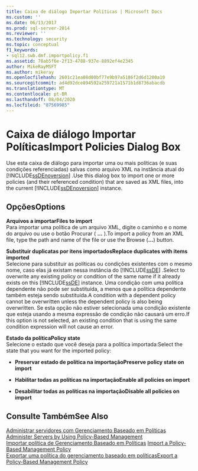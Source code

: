 ```yaml
---
title: Caixa de diálogo Importar Políticas | Microsoft Docs
ms.custom: ''
ms.date: 06/13/2017
ms.prod: sql-server-2014
ms.reviewer: ''
ms.technology: security
ms.topic: conceptual
f1_keywords:
- sql12.swb.dmf.importpolicy.f1
ms.assetid: 78ab5f6e-2f13-4788-937e-8892ef4e2345
author: MikeRayMSFT
ms.author: mikeray
ms.openlocfilehash: 2601c21ea08d00bf77e9b97a5186f2d6d1200a10
ms.sourcegitcommit: ad4d92dce894592a259721a1571b1d8736abacdb
ms.translationtype: MT
ms.contentlocale: pt-BR
ms.lasthandoff: 08/04/2020
ms.locfileid: "87569985"
---
```

# <a name="import-policies-dialog-box"></a><span data-ttu-id="d3edd-102">Caixa de diálogo Importar Políticas</span><span class="sxs-lookup"><span data-stu-id="d3edd-102">Import Policies Dialog Box</span></span>
  <span data-ttu-id="d3edd-103">Use esta caixa de diálogo para importar uma ou mais políticas (e suas condições referenciadas) salvas como arquivo XML na instância atual do [!INCLUDE[ssDEnoversion](../../includes/ssdenoversion-md.md)] .</span><span class="sxs-lookup"><span data-stu-id="d3edd-103">Use this dialog box to import one or more policies (and their referenced condition) that are saved as XML files, into the current [!INCLUDE[ssDEnoversion](../../includes/ssdenoversion-md.md)] instance.</span></span>  
  
## <a name="options"></a><span data-ttu-id="d3edd-104">Opções</span><span class="sxs-lookup"><span data-stu-id="d3edd-104">Options</span></span>  
 <span data-ttu-id="d3edd-105">**Arquivos a importar**</span><span class="sxs-lookup"><span data-stu-id="d3edd-105">**Files to import**</span></span>  
 <span data-ttu-id="d3edd-106">Para importar uma política de um arquivo XML, digite o caminho e o nome do arquivo ou use o botão Procurar ( **...** ).</span><span class="sxs-lookup"><span data-stu-id="d3edd-106">To import a policy from an XML file, type the path and name of the file or use the Browse (**...**) button.</span></span>  
  
 <span data-ttu-id="d3edd-107">**Substituir duplicatas por itens importados**</span><span class="sxs-lookup"><span data-stu-id="d3edd-107">**Replace duplicates with items imported**</span></span>  
 <span data-ttu-id="d3edd-108">Selecione para substituir as políticas ou condições existentes com o mesmo nome, caso elas já existam nessa instância do [!INCLUDE[ssDE](../../includes/ssde-md.md)] .</span><span class="sxs-lookup"><span data-stu-id="d3edd-108">Select to overwrite any existing policy or condition of the same name if it already exists on this [!INCLUDE[ssDE](../../includes/ssde-md.md)] instance.</span></span> <span data-ttu-id="d3edd-109">Uma condição com uma política dependente não pode ser substituída, a menos que a política dependente também esteja sendo substituída.</span><span class="sxs-lookup"><span data-stu-id="d3edd-109">A condition with a dependent policy cannot be overwritten unless the dependent policy is also being overwritten.</span></span> <span data-ttu-id="d3edd-110">Se esta opção não estiver selecionada uma condição existente que esteja usando a mesma expressão de condição não causará um erro.</span><span class="sxs-lookup"><span data-stu-id="d3edd-110">If this option is not selected, an existing condition that is using the same condition expression will not cause an error.</span></span>  
  
 <span data-ttu-id="d3edd-111">**Estado da política**</span><span class="sxs-lookup"><span data-stu-id="d3edd-111">**Policy state**</span></span>  
 <span data-ttu-id="d3edd-112">Selecione o estado que você deseja para a política importada:</span><span class="sxs-lookup"><span data-stu-id="d3edd-112">Select the state that you want for the imported policy:</span></span>  
  
-   <span data-ttu-id="d3edd-113">**Preservar estado de política na importação**</span><span class="sxs-lookup"><span data-stu-id="d3edd-113">**Preserve policy state on import**</span></span>  
  
-   <span data-ttu-id="d3edd-114">**Habilitar todas as políticas na importação**</span><span class="sxs-lookup"><span data-stu-id="d3edd-114">**Enable all policies on import**</span></span>  
  
-   <span data-ttu-id="d3edd-115">**Desabilitar todas as políticas na importação**</span><span class="sxs-lookup"><span data-stu-id="d3edd-115">**Disable all policies on import**</span></span>  
  
## <a name="see-also"></a><span data-ttu-id="d3edd-116">Consulte Também</span><span class="sxs-lookup"><span data-stu-id="d3edd-116">See Also</span></span>  
 <span data-ttu-id="d3edd-117">[Administrar servidores com Gerenciamento Baseado em Políticas](administer-servers-by-using-policy-based-management.md) </span><span class="sxs-lookup"><span data-stu-id="d3edd-117">[Administer Servers by Using Policy-Based Management](administer-servers-by-using-policy-based-management.md) </span></span>  
 <span data-ttu-id="d3edd-118">[Importar política de Gerenciamento Baseado em Políticas](import-a-policy-based-management-policy.md) </span><span class="sxs-lookup"><span data-stu-id="d3edd-118">[Import a Policy-Based Management Policy](import-a-policy-based-management-policy.md) </span></span>  
 [<span data-ttu-id="d3edd-119">Exportar uma política do gerenciamento baseado em políticas</span><span class="sxs-lookup"><span data-stu-id="d3edd-119">Export a Policy-Based Management Policy</span></span>](export-a-policy-based-management-policy.md)  
  
  
